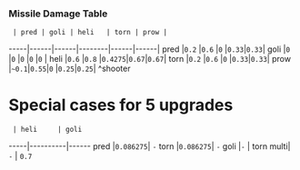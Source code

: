 
### Missile Damage Table


     | pred | goli | heli   | torn | prow |
-----|------|------|--------|------|------|
pred |`0.2` |`0.6` |`0`     |`0.33`|`0.33`|
goli |`0`   |`0`   |`0`     |`0`   |`0`   |
heli |`0.6` |`0.8` |`0.4275`|`0.67`|`0.67`|
torn |`0.2` |`0.6` |`0`     |`0.33`|`0.33`|
prow |`~0.1`|`0.55`|`0`     |`0.25`|`0.25`|
^shooter

# Special cases for 5 upgrades

     | heli     | goli
-----|----------|------
pred |`0.086275`| `-`
torn |`0.086275`| `-`
goli |`-`       |
torn multi| `-` | `0.7`